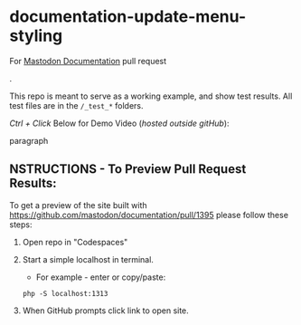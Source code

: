 # documentation-update-menu-styling

For [Mastodon Documentation](https://github.com/mastodon/documentation) pull request 
<!-- [#1395](https://github.com/mastodon/documentation/pull/1395) -->. 

This repo is meant to serve as a working example, and show test results.
All test files are in the `/_test_*` folders.

_Ctrl + Click_ Below for Demo Video (_hosted outside gitHub_):

<!--[![Example Video](https://practicing.xyz/gitHub/Process/ExampleVideos/documentation-update-menu-styling/videoImg.jpg)](https://practicing.xyz/gitHub/Process/ExampleVideos/documentation-update-menu-styling/Example.webm)-->


paragraph

## NSTRUCTIONS - To Preview Pull Request Results:
To get a preview of the site built with 
https://github.com/mastodon/documentation/pull/1395 
please follow these steps:
 1. Open repo in "Codespaces"
 2. Start a simple localhost in terminal.
    - For example - enter or copy/paste: 
    
    ``` 
    php -S localhost:1313
    ```
    
 3. When GitHub prompts click link to open site.
